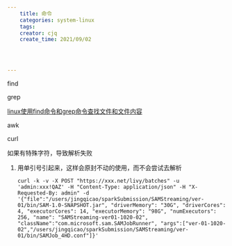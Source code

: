```yaml
---
    title: 命令
    categories: system-linux
    tags:
    creator: cjq
    create_time: 2021/09/02




---
```


find



grep

[linux使用find命令和grep命令查找文件和文件内容](https://www.huaweicloud.com/articles/ea6b3b0030ff441a87033810832c4440.html)



awk



curl

如果有特殊字符，导致解析失败

1. 用单引号引起来，这样会原封不动的使用，而不会尝试去解析

   ```
   curl -k -v -X POST "https://xxx.net/livy/batches" -u 'admin:xxx!QAZ' -H "Content-Type: application/json" -H "X-Requested-By: admin" -d '{"file":"/users/jingqicao/sparkSubmission/SAMStreaming/ver-01/bin/SAM-1.0-SNAPSHOT.jar", "driverMemory": "30G", "driverCores": 4, "executorCores": 14, "executorMemory": "98G", "numExecutors": 256, "name": "SAMStreaming-ver01-1020-02", "className":"com.microsoft.sam.SAMJobRunner", "args":["ver-01-1020-02","/users/jingqicao/sparkSubmission/SAMStreaming/ver-01/bin/SAMJob_4HD.conf"]}'
   ```

   

